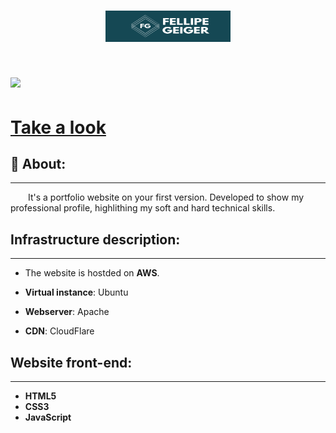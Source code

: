 <h1 align="center">
  <img  src="./fellipegeiger/public_html/logo_fg.png" width="200" height="50">
</h1>

<h1>
  <img src="./fellipegeiger/public_html/apresentacao.gif">
</h1>

<h1>
  <a href="http://fellipegeiger.com">Take a look</a>
</h1>

## 🔖 About:
---
<p style = "text-indent : 2em;">It's a portfolio website on your first version.
Developed to show my professional profile,
 highlithing my soft and hard technical skills. 
</p>

## Infrastructure description:
---

- The website is hostded on **AWS**.

- **Virtual instance**:
Ubuntu

- **Webserver**:
Apache

- **CDN**:
CloudFlare

## Website front-end:
---

- **HTML5**
- **CSS3**
- **JavaScript**
